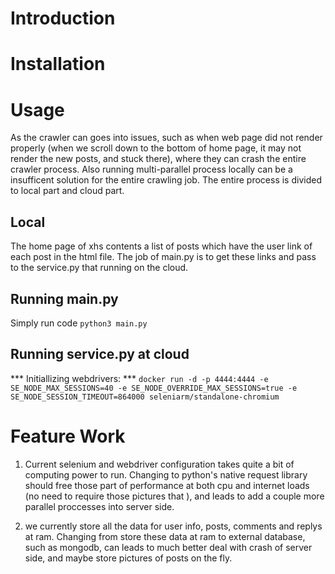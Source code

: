 # Introduction


# Installation

# Usage
As the crawler can goes into issues, such as when web page did not render properly (when we scroll down to the bottom of home page, it may not render the new posts, and stuck there), where they can crash the entire crawler process. Also running multi-parallel process locally can be a insufficent solution for the entire crawling job. The entire process is divided to local part and cloud part.

## Local 
The home page of xhs contents a list of posts which have the user link of each post in the html file. The job of main.py is to get these links and pass to the service.py that running on the cloud.

## Running main.py
Simply run code 
```python3 main.py```

## Running service.py at cloud
*** Initiallizing webdrivers: ***
```docker run -d -p 4444:4444 -e SE_NODE_MAX_SESSIONS=40 -e SE_NODE_OVERRIDE_MAX_SESSIONS=true -e SE_NODE_SESSION_TIMEOUT=864000 seleniarm/standalone-chromium```


# Feature Work
1. Current selenium and webdriver configuration takes quite a bit of computing power to run. Changing to python's native request library should free those part of performance at both cpu and internet loads (no need to require those pictures that ), and leads to add a couple more parallel proccesses into server side.

2. we currently store all the data for user info, posts, comments and replys at ram. Changing from store these data at ram to external database, such as mongodb, can leads to much better deal with crash of server side, and maybe store pictures of posts on the fly.
